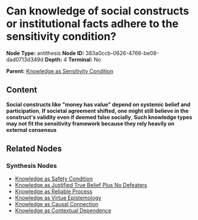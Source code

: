 # Can knowledge of social constructs or institutional facts adhere to the sensitivity condition?

**Node Type:** antithesis
**Node ID:** 383a0ccb-0626-4766-be08-dad0713d349d
**Depth:** 4
**Terminal:** No

**Parent:** [Knowledge as Sensitivity Condition](knowledge-as-sensitivity-condition-synthesis-b3a5cd6b-f4a9-4dfb-b65c-615017517828.md)

## Content

**Social constructs like "money has value" depend on systemic belief and participation**, **If societal agreement shifted, one might still believe in the construct's validity even if deemed false socially**, **Such knowledge types may not fit the sensitivity framework because they rely heavily on external consensus**

## Related Nodes

### Synthesis Nodes

- [Knowledge as Safety Condition](knowledge-as-safety-condition-synthesis-751cab8d-9f15-453f-ac2c-12758c20f10f.md)
- [Knowledge as Justified True Belief Plus No Defeaters](knowledge-as-justified-true-belief-plus-no-defeaters-synthesis-7e3f68a7-f394-46d6-81cd-950003bb14ee.md)
- [Knowledge as Reliable Process](knowledge-as-reliable-process-synthesis-b3c77691-13e9-413d-823d-2984e416bf30.md)
- [Knowledge as Virtue Epistemology](knowledge-as-virtue-epistemology-synthesis-87e0e034-7181-440f-aaab-dc24bbdb622a.md)
- [Knowledge as Causal Connection](knowledge-as-causal-connection-synthesis-c9d2b6b8-5434-4ac6-ada4-50b5ff310888.md)
- [Knowledge as Contextual Dependence](knowledge-as-contextual-dependence-synthesis-93b6818e-340b-4214-bb85-5081f487765d.md)
